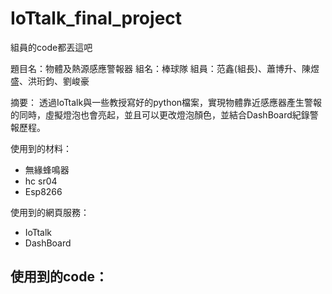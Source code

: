 # IoTtalk_final_project
組員的code都丟這吧

題目名：物體及熱源感應警報器
組名：棒球隊
組員：范鑫(組長)、蕭博升、陳煜盛、洪珩鈞、劉峻豪

摘要：
透過IoTtalk與一些教授寫好的python檔案，實現物體靠近感應器產生警報的同時，虛擬燈泡也會亮起，並且可以更改燈泡顏色，並結合DashBoard紀錄警報歷程。

使用到的材料：
-	無緣蜂鳴器 
-	hc sr04
-	Esp8266

使用到的網頁服務：
-	IoTtalk
-	DashBoard

使用到的code：
-	

